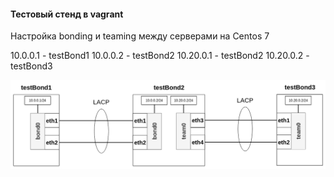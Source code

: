 #### Тестовый стенд в vagrant
Настройка bonding и teaming между серверами на Centos 7

10.0.0.1 - testBond1
10.0.0.2 - testBond2
10.20.0.1 - testBond2
10.20.0.2 - testBond3

![network](https://github.com/flyfantom/vagrant/blob/master/bond/Bonding_test_stand.png)
